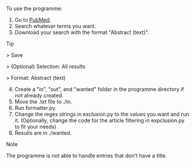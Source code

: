 To use the programme:

1. Go to [PubMed](<https://pubmed.ncbi.nlm.nih.gov/>).
2. Search whatever terms you want.
3. Download your search with the format "Abstract (text)".
> [!TIP]
> \> Save
>
> \> (Optional) Selection: All results
>
> \> Format: Abstract (text)
4. Create a "in", "out", and "wanted" folder in the programme directory if not already created.
5. Move the .txt file to ./in.
6. Run formatter.py.
7. Change the regex strings in exclusion.py to the values you want and run it. (Optionally, change the code for the article filtering in expclusion.py to fit your needs)
8. Results are in ./wanted.

> [!NOTE]
> The programme is not able to handle entries that don't have a title.